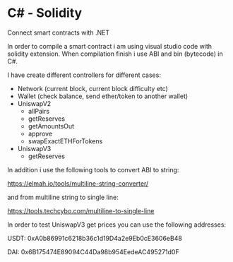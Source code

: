 # C# - Solidity
Connect smart contracts with .NET

In order to compile a smart contract i am using visual studio code with solidity extension. 
When compilation finish i use ABI and bin (bytecode) in C#. 

I have create different controllers for different cases:
- Network (current block, current block difficulty etc)
- Wallet (check balance, send ether/token to another wallet)
- UniswapV2
  - allPairs
  - getReserves
  - getAmountsOut
  - approve
  - swapExactETHForTokens
- UniswapV3
  - getReserves

In addition i use the following tools to convert ABI to string:

https://elmah.io/tools/multiline-string-converter/

and from multiline string to single line:

https://tools.techcybo.com/multiline-to-single-line

In order to test UniswapV3 get prices you can use the following addresses:

USDT: 0xA0b86991c6218b36c1d19D4a2e9Eb0cE3606eB48

DAI: 0x6B175474E89094C44Da98b954EedeAC495271d0F
